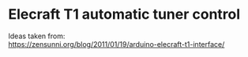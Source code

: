 # Elecraft T1 automatic tuner control

Ideas taken from:  
https://zensunni.org/blog/2011/01/19/arduino-elecraft-t1-interface/

